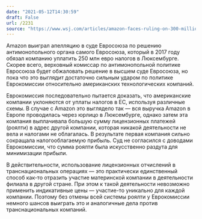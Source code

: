 ```yaml
---
date: "2021-05-12T14:30:59"
draft: False
url: /2231
source: "https://www.wsj.com/articles/amazon-faces-ruling-on-300-million-eu-tax-appeal-11620806122?mod=hp_lead_pos3"
---
```


Amazon выиграл апелляцию в суде Евросоюза по решению антимонопольного органа самого Евросоюза, который в 2017 году обязал компанию уплатить 250 млн евро налогов в Люксембурге. Скорее всего, верховный комиссар по антимонопольной политике Евросоюза будет обжаловать решение в высшем суде Евросоюза, но пока что это выглядит достаточно сильным ударом по политике Еврокомиссии относительно американских технологических компаний.

Еврокомиссия последовательно пытается доказать, что американские компании уклоняются от уплаты налогов в ЕС, используя различные схемы. В случае с Amazon это выглядело так — вся выручка Amazon в Европе проводилась через юрлицо в Люксембурге, однако затем эта компания выплачивала большую сумму лицензионных платежей (роялти) в адрес другой компании, которая никакой деятельности не вела и налогами не облагалась. В результате первая компания сильно сокращала налогооблагаемую прибыль. Суд не согласился с доводами Еврокомиссии, что сумма роялти была искусственно раздута для минимизации прибыли.

В действительности, использование лицензионных отчислений в транснациональных операциях — это практически единственный способ как-то отразить участие материнской компании в деятельности филиала в другой стране. При этом к такой деятельности невозможно применить индикативные цены — участие-то уникально для каждой компании. Поэтому без отмены всей системы роялти у Еврокомиссии немного шансов выиграть это и аналогичные дела против транснациональных компаний.
